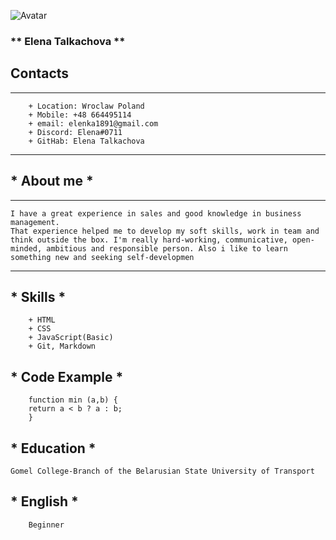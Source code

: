 ![Avatar](/rsschool-cv/Avatar.JPG)
### ** Elena Talkachova **
## **Contacts**
--------
        + Location: Wroclaw Poland
        + Mobile: +48 664495114
        + email: elenka1891@gmail.com
        + Discord: Elena#0711
        + GitHab: Elena Talkachova
---------
## * About me *
---------
    I have a great experience in sales and good knowledge in business management.
    That experience helped me to develop my soft skills, work in team and think outside the box. I'm really hard-working, communicative, open-minded, ambitious and responsible person. Also i like to learn something new and seeking self-developmen
---------    
## * Skills *
        + HTML
        + CSS
        + JavaScript(Basic)
        + Git, Markdown
## * Code Example *
        function min (a,b) {
        return a < b ? a : b;
        }
## * Education *
    Gomel College-Branch of the Belarusian State University of Transport
## * English *
        Beginner




        



        


